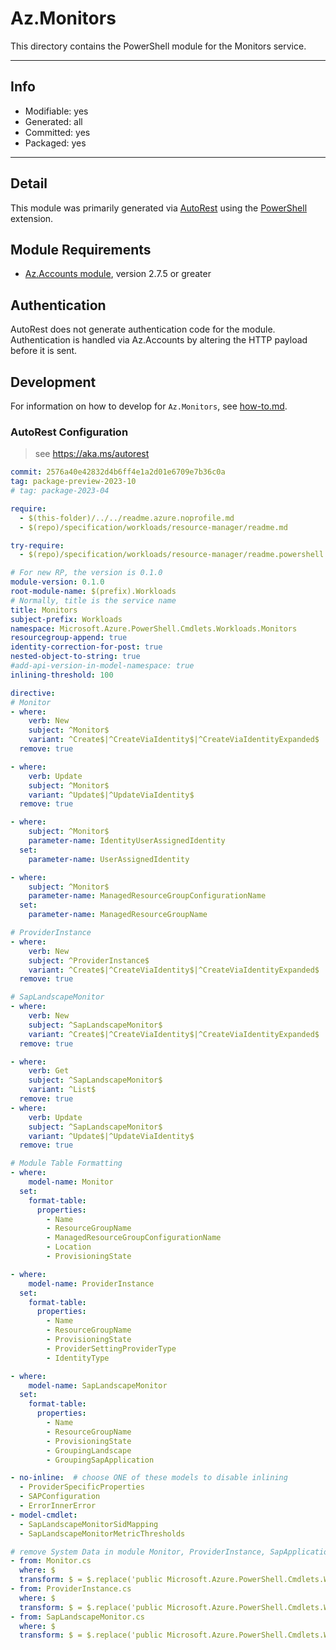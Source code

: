 <!-- region Generated -->
# Az.Monitors
This directory contains the PowerShell module for the Monitors service.

---
## Info
- Modifiable: yes
- Generated: all
- Committed: yes
- Packaged: yes

---
## Detail
This module was primarily generated via [AutoRest](https://github.com/Azure/autorest) using the [PowerShell](https://github.com/Azure/autorest.powershell) extension.

## Module Requirements
- [Az.Accounts module](https://www.powershellgallery.com/packages/Az.Accounts/), version 2.7.5 or greater

## Authentication
AutoRest does not generate authentication code for the module. Authentication is handled via Az.Accounts by altering the HTTP payload before it is sent.

## Development
For information on how to develop for `Az.Monitors`, see [how-to.md](how-to.md).
<!-- endregion -->

### AutoRest Configuration
> see https://aka.ms/autorest

```yaml
commit: 2576a40e42832d4b6ff4e1a2d01e6709e7b36c0a
tag: package-preview-2023-10
# tag: package-2023-04

require:
  - $(this-folder)/../../readme.azure.noprofile.md
  - $(repo)/specification/workloads/resource-manager/readme.md

try-require: 
  - $(repo)/specification/workloads/resource-manager/readme.powershell.md

# For new RP, the version is 0.1.0
module-version: 0.1.0
root-module-name: $(prefix).Workloads
# Normally, title is the service name
title: Monitors
subject-prefix: Workloads
namespace: Microsoft.Azure.PowerShell.Cmdlets.Workloads.Monitors
resourcegroup-append: true
identity-correction-for-post: true
nested-object-to-string: true
#add-api-version-in-model-namespace: true
inlining-threshold: 100

directive:
# Monitor
- where:
    verb: New
    subject: ^Monitor$
    variant: ^Create$|^CreateViaIdentity$|^CreateViaIdentityExpanded$
  remove: true

- where:
    verb: Update
    subject: ^Monitor$
    variant: ^Update$|^UpdateViaIdentity$
  remove: true

- where:
    subject: ^Monitor$
    parameter-name: IdentityUserAssignedIdentity
  set:
    parameter-name: UserAssignedIdentity

- where:
    subject: ^Monitor$
    parameter-name: ManagedResourceGroupConfigurationName
  set:
    parameter-name: ManagedResourceGroupName

# ProviderInstance
- where:
    verb: New
    subject: ^ProviderInstance$
    variant: ^Create$|^CreateViaIdentity$|^CreateViaIdentityExpanded$
  remove: true

# SapLandscapeMonitor
- where:
    verb: New
    subject: ^SapLandscapeMonitor$
    variant: ^Create$|^CreateViaIdentity$|^CreateViaIdentityExpanded$
  remove: true

- where:
    verb: Get
    subject: ^SapLandscapeMonitor$
    variant: ^List$
  remove: true
- where:
    verb: Update
    subject: ^SapLandscapeMonitor$
    variant: ^Update$|^UpdateViaIdentity$
  remove: true

# Module Table Formatting
- where:
    model-name: Monitor
  set:
    format-table:
      properties:
        - Name
        - ResourceGroupName
        - ManagedResourceGroupConfigurationName
        - Location
        - ProvisioningState

- where:
    model-name: ProviderInstance
  set:
    format-table:
      properties:
        - Name
        - ResourceGroupName
        - ProvisioningState
        - ProviderSettingProviderType
        - IdentityType

- where:
    model-name: SapLandscapeMonitor
  set:
    format-table:
      properties:
        - Name
        - ResourceGroupName
        - ProvisioningState
        - GroupingLandscape        
        - GroupingSapApplication

- no-inline:  # choose ONE of these models to disable inlining
  - ProviderSpecificProperties
  - SAPConfiguration
  - ErrorInnerError
- model-cmdlet:
  - SapLandscapeMonitorSidMapping
  - SapLandscapeMonitorMetricThresholds

# remove System Data in module Monitor, ProviderInstance, SapApplicationServerInstance, SapCentralServerInstance, SapDatabaseInstance, SapLandscapeMonitor, SapVirtualInstance
- from: Monitor.cs
  where: $
  transform: $ = $.replace('public Microsoft.Azure.PowerShell.Cmdlets.Workloads.Models.Api30.ISystemData SystemData', 'internal Microsoft.Azure.PowerShell.Cmdlets.Workloads.Models.Api30.ISystemData SystemData');
- from: ProviderInstance.cs
  where: $
  transform: $ = $.replace('public Microsoft.Azure.PowerShell.Cmdlets.Workloads.Models.Api30.ISystemData SystemData', 'internal Microsoft.Azure.PowerShell.Cmdlets.Workloads.Models.Api30.ISystemData SystemData');
- from: SapLandscapeMonitor.cs
  where: $
  transform: $ = $.replace('public Microsoft.Azure.PowerShell.Cmdlets.Workloads.Models.Api30.ISystemData SystemData', 'internal Microsoft.Azure.PowerShell.Cmdlets.Workloads.Models.Api30.ISystemData SystemData');
```
